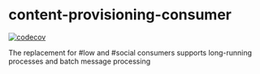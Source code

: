 # content-provisioning-consumer

[![codecov](https://codecov.io/gh/username/repo/branch/main/graph/badge.svg?token=TOKEN)](https://codecov.io/gh/username/repo)

The replacement for #low and #social consumers supports long-running processes and batch message processing
